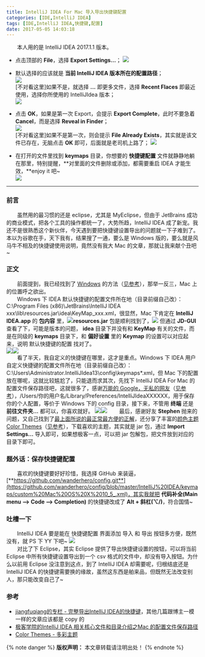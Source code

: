 ```yaml
---
title: IntelliJ IDEA For Mac 导入导出快捷键配置  
categories: [IDE,IntelliJ IDEA]  
tags: [IDE,IntelliJ IDEA,快捷键,配置]  
date: 2017-05-05 14:03:18  
---
```

&emsp;&emsp;本人用的是 IntelliJ IDEA 2017.1.1 版本。
- <span id="参考0">点击顶部的 **File**，选择 **Export Settings...**；</span>
[![](http://wander.u.qiniudn.com/20170505-1403-0.0.png?imageView2/2/h/100/imageslim)](http://wander.u.qiniudn.com/20170505-1403-0.0.png?imageslim)

- 默认选择的应该就是 **当前 IntelliJ IDEA 版本所在的配置路径**；  
[![](http://wander.u.qiniudn.com/20170505-1403-1.0.png?imageView2/2/h/100/imageslim)](http://wander.u.qiniudn.com/20170505-1403-1.0.png?imageslim)  
[不对看这里]如果不是，就选择 **...** 即更多文件，选择 **Recent Flaces** 即最近使用，选择你所使用的 IntelliJIdea 版本；  
[![](http://wander.u.qiniudn.com/20170505-1403-1.1.png?imageView2/2/h/100/imageslim)](http://wander.u.qiniudn.com/20170505-1403-1.1.png?imageslim)
- 点击 **OK**，如果是第一次 Export，会提示 **Export Complete**，此时不要急着 **Cancel**，而是选择 **Reveal in Finder**；  
[![](http://wander.u.qiniudn.com/20170505-1403-2.1.png?imageView2/2/h/100/imageslim)](http://wander.u.qiniudn.com/20170505-1403-2.1.png?imageslim)  
[不对看这里]如果不是第一次，则会提示 **File Already Exists**，其实就是该文件已存在，无脑点击 **OK** 即可，后面就是老司机上路了；
[![](http://wander.u.qiniudn.com/20170505-1403-2.0.png?imageView2/2/h/100/imageslim)](http://wander.u.qiniudn.com/20170505-1403-2.0.png?imageslim)

- 在打开的文件里找到 **keymaps** 目录，你想要的 **快捷键配置** 文件就静静地躺在那里，特别提醒，**对里面的文件删除或添加，都需要重启 IDEA 才能生效，**enjoy it 吧~  
[![](http://wander.u.qiniudn.com/20170505-1403-3.png?imageView2/2/h/100/imageslim)](http://wander.u.qiniudn.com/20170505-1403-3.png?imageslim)
<!-- more -->
***
### 前言  
&emsp;&emsp;虽然用的最习惯的还是 eclipse，尤其是 MyEclipse，但由于 JetBrains 成功的商业模式，把各个工具的操作都统一了，大势所趋，IntelliJ IDEA 成了新宠。我还不是很熟悉这个新伙伴，今天遇到要把快捷键设置导出的问题就一下子难到了。本以为谷歌在手，天下我有，结果搜了一通，要么是 Windows 版的，要么就是风马牛不相及的快捷键使用说明，竟然没有我大 Mac 的文章，那就让我来献个丑吧~

### 正文
&emsp;&emsp;前面提到，我已经找到了 [Windows](http://blog.csdn.net/jiangfuqiang/article/details/38553011) 的方法（[见参考](#参考1)），那举一反三，Mac 上的位置呼之欲出。  
&emsp;&emsp;Windows 下 IDEA 默认快捷键的配置文件所在地（目录前缀自己改）：C:\Program Files (x86)\JetBrains\IntelliJ IDEA xxx\lib\resources.jar\idea\KeyMap_xxx.xml，很显然，Mac 下肯定在 **IntelliJ IDEA.app** 的 **包内容** 里，[![](http://wander.u.qiniudn.com/20170505-1403-4.0.png?imageView2/2/h/100/imageslim)](http://wander.u.qiniudn.com/20170505-1403-4.0.png?imageslim)**resources.jar** 包是顺利找到了，[![](http://wander.u.qiniudn.com/20170505-1403-4.1.png?imageView2/2/h/100/imageslim)](http://wander.u.qiniudn.com/20170505-1403-4.1.png?imageslim) 但通过 **JD-GUI** 查看了下，可能是版本的问题， **idea** 目录下并没有和 **KeyMap** 有关的文件，而是在同级的 **keymaps** 目录下，和 **偏好设置** 里的 **Keymap** 的设置可以对应起来，说明 默认快捷键的配置 找对了。  
[![](http://wander.u.qiniudn.com/20170505-1403-4.2.png?imageView2/2/h/100/imageslim)](http://wander.u.qiniudn.com/20170505-1403-4.2.png?imageslim)[![](http://wander.u.qiniudn.com/20170505-1403-4.3.png?imageView2/2/h/100/imageslim)](http://wander.u.qiniudn.com/20170505-1403-4.3.png?imageslim)  
&emsp;&emsp;看了半天，我自定义的快捷键在哪里，这才是重点。Windows 下 IDEA 用户自定义快捷键的配置文件所在地（目录前缀自己改）：C:\Users\Administrator\.IntelliJIdea13\config\keymaps\*.xml，但 Mac 下的配置放在哪呢，这就比较尴尬了，只能退而求其次，先找下 IntelliJ IDEA For Mac 的配置文件保存路径吧，这就很多了，感谢[万能的 Google，无私的网友](http://wiki.jikexueyuan.com/project/intellij-idea-tutorial/installation-directory-introduce.html)（[见参考](#参考2)），/Users/你的用户名/Library/Preferences/IntelliJIdeaXXXXXX，用于保存你的个人配置，等价于 Windows 下的 config 目录，接下来，不管用 **终端** 还是 **前往文件夹...** 都可以，你喜欢就好。
[![](http://wander.u.qiniudn.com/20170505-1403-5.0.png?imageView2/2/h/100/imageslim)](http://wander.u.qiniudn.com/20170505-1403-5.0.png?imageslim)[![](http://wander.u.qiniudn.com/20170505-1403-5.1.png?imageView2/2/h/100/imageslim)](http://wander.u.qiniudn.com/20170505-1403-5.1.png?imageslim)
&emsp;&emsp;最后，感谢好友 **Stephen** 抛来的问题，又自己找到了[最上面所说的最正常最方便的正解](#参考0)，还分享了丰富的[颜色主题 Color Themes](http://color-themes.com/?view=index)（[见参考](#参考3)），下载喜欢的主题，其实就是 jar 包，通过 **Import Settings...** 导入即可，如果想极客一点，可以把 jar 包解包，把文件放到对应的目录下即可。
### 题外话：保存快捷键配置
&emsp;&emsp;喜欢的快捷键要好好珍惜，我选择 GitHub 来装逼，[**https://github.com/wanderhero/config.git**](https://github.com/wanderhero/config/blob/master/IntelliJ%20IDEA/keymaps/custom%20Mac%20OS%20X%2010_5_.xml)，其实我就把 **代码补全(Main menu –> Code –> Completion)** 的快捷键改成了 **Alt + 斜杠(⌥/)**，符合国情~
### 吐槽一下
&emsp;&emsp;IntelliJ IDEA 要是能在 快捷键配置 界面添加 导入 和 导出 按钮多方便，既然没有，就 PS 下 YY 下吧~
[![](http://wander.u.qiniudn.com/20170505-1403-6.1.png?imageView2/2/h/100/imageslim)](http://wander.u.qiniudn.com/20170505-1403-6.1.png?imageslim)  
&emsp;&emsp;对比了下 Eclipse，其实 Eclipse 提供了导出快捷键设置的按钮，可以将当前 Eclipse 中所有快捷键设置导出到一个 csv 格式的文件中，却没有导入按钮。为什么以前用 Eclipse 没注意到这点，到了 IntelliJ IDEA 却需要呢，归根结底还是 IntelliJ IDEA 的快捷键需要换的缘故，虽然这东西是舶来品，但既然无法改变别人，那只能改变自己了~
### 参考 
- <span id="参考1">[jiangfuqiang的专栏 - 完整导出IntelliJ IDEA的快捷键](http://blog.csdn.net/jiangfuqiang/article/details/38553011)，其他几篇跟博主一模一样的文章应该都是 copy 的</span>  
- <span id="参考2">[极客学院的IntelliJ IDEA 相关核心文件和目录介绍之Mac 的配置文件保存路径](http://wiki.jikexueyuan.com/project/intellij-idea-tutorial/installation-directory-introduce.html)</span>  
- <span id="参考3">[Color Themes - 多彩主题](http://color-themes.com/?view=index)</span>  

{% note danger %} **版权声明：** 本文章转载请注明出处！ {% endnote %}
